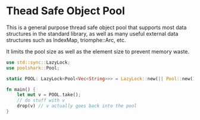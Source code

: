 # Thead Safe Object Pool

This is a general purpose thread safe object pool that supports most
data structures in the standard library, as well as many useful
external data structures such as IndexMap, triomphe::Arc, etc.

It limits the pool size as well as the element size to prevent memory
waste.

```rust
use std::sync::LazyLock;
use poolshark::Pool;

static POOL: LazyLock<Pool<Vec<String>>> = LazyLock::new(|| Pool::new(1024, 1024))

fn main() {
    let mut v = POOL.take();
    // do stuff with v
    drop(v) // v actually goes back into the pool
}
```
